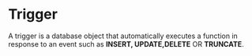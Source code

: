 # Trigger

A trigger is a database object that automatically executes a function in response to an event such as
**INSERT, UPDATE,DELETE** OR **TRUNCATE**.

